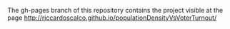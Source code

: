 The gh-pages branch of this repository contains the project
visible at the page http://riccardoscalco.github.io/populationDensityVsVoterTurnout/